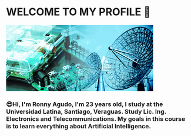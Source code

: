 # WELCOME TO MY PROFILE 👋
[<img src="https://github.com/RonnyAgudo/RonnyAgudo/blob/master/electronica-y-telecomunicaciones-panel_derecho.jpg" />]()
### :sunglasses:Hi, I'm Ronny Agudo, I'm 23 years old, I study at the Universidad Latina, Santiago, Veraguas. Study Lic. Ing. Electronics and Telecommunications. My goals in this course is to learn everything about Artificial Intelligence.
<!--
**RonnyAgudo/RonnyAgudo** is a ✨ _special_ ✨ repository because its `README.md` (this file) appears on your GitHub profile.
